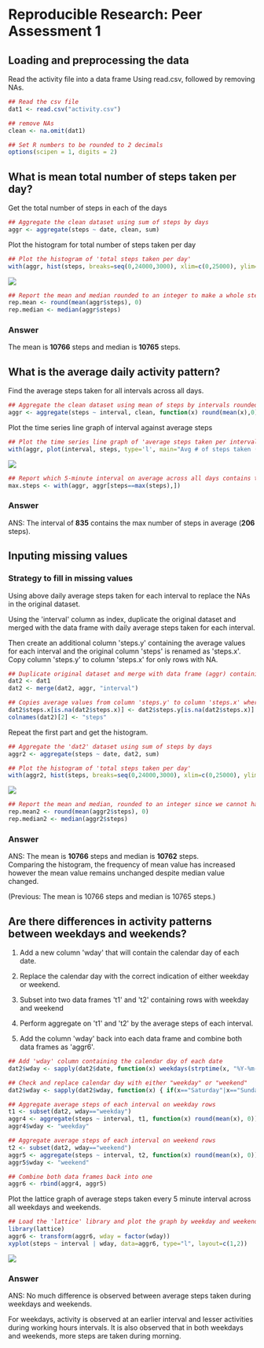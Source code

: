 # Reproducible Research: Peer Assessment 1


## Loading and preprocessing the data
Read the activity file into a data frame Using read.csv, followed by removing NAs.


```r
## Read the csv file
dat1 <- read.csv("activity.csv")

## remove NAs
clean <- na.omit(dat1)

## Set R numbers to be rounded to 2 decimals
options(scipen = 1, digits = 2)
```

## What is mean total number of steps taken per day?

Get the total number of steps in each of the days

```r
## Aggregate the clean dataset using sum of steps by days
aggr <- aggregate(steps ~ date, clean, sum)
```

Plot the histogram for total number of steps taken per day

```r
## Plot the histogram of 'total steps taken per day'
with(aggr, hist(steps, breaks=seq(0,24000,3000), xlim=c(0,25000), ylim=c(0,20), main="Total number of steps taken each day"))
```

![](figure/unnamed-chunk-3-1.png) 

```r
## Report the mean and median rounded to an integer to make a whole step.
rep.mean <- round(mean(aggr$steps), 0)
rep.median <- median(aggr$steps)
```
### Answer  
The mean is **10766** steps and median is **10765** steps.

## What is the average daily activity pattern?

Find the average steps taken for all intervals across all days. 


```r
## Aggregate the clean dataset using mean of steps by intervals rounded to make a whole step
aggr <- aggregate(steps ~ interval, clean, function(x) round(mean(x),0))
```

Plot the time series line graph of interval against average steps

```r
## Plot the time series line graph of 'average steps taken per interval'
with(aggr, plot(interval, steps, type='l', main="Avg # of steps taken (avg across all days) Vs the 5-min intervals"))
```

![](figure/unnamed-chunk-5-1.png) 

```r
## Report which 5-minute interval on average across all days contains the maximum number of steps
max.steps <- with(aggr, aggr[steps==max(steps),])
```
### Answer  
ANS: The interval of **835** contains the max number of steps in average (**206** steps).

## Inputing missing values
### Strategy to fill in missing values
Using above daily average steps taken for each interval to replace the NAs in the original dataset.

Using the 'interval' column as index, duplicate the original dataset and merged with the data frame with daily average steps taken for each interval. 

Then create an additional column 'steps.y' containing the average values for each interval and the original column 'steps' is renamed as 'steps.x'.  
Copy column 'steps.y' to column 'steps.x' for only rows with NA.


```r
## Duplicate original dataset and merge with data frame (aggr) containing daily average steps taken for each interval
dat2 <- dat1
dat2 <- merge(dat2, aggr, "interval")

## Copies average values from column 'steps.y' to column 'steps.x' where the row is NA. Renames column 'steps.x' back to 'steps'
dat2$steps.x[is.na(dat2$steps.x)] <- dat2$steps.y[is.na(dat2$steps.x)]
colnames(dat2)[2] <- "steps"
```
Repeat the first part and get the histogram.

```r
## Aggregate the 'dat2' dataset using sum of steps by days
aggr2 <- aggregate(steps ~ date, dat2, sum)

## Plot the histogram of 'total steps taken per day'
with(aggr2, hist(steps, breaks=seq(0,24000,3000), xlim=c(0,25000), ylim=c(0,25), main="Total number of steps taken each day"))
```

![](figure/unnamed-chunk-7-1.png) 

```r
## Report the mean and median, rounded to an integer since we cannot have fraction of a step.
rep.mean2 <- round(mean(aggr2$steps), 0)
rep.median2 <- median(aggr2$steps)
```
### Answer  
ANS: The mean is **10766** steps and median is **10762** steps.  
Comparing the histogram, the frequency of mean value has increased however the mean value remains unchanged despite median value changed. 

(Previous: The mean is 10766 steps and median is 10765 steps.)


## Are there differences in activity patterns between weekdays and weekends?

1) Add a new column 'wday' that will contain the calendar day of each date.

2) Replace the calendar day with the correct indication of either weekday or weekend.

3) Subset into two data frames 't1' and 't2' containing rows with weekday and weekend

4) Perform aggregate on 't1' and 't2' by the average steps of each interval. 

5) Add the column 'wday' back into each data frame and combine both data frames as 'aggr6'.


```r
## Add 'wday' column containing the calendar day of each date
dat2$wday <- sapply(dat2$date, function(x) weekdays(strptime(x, "%Y-%m-%d")))

## Check and replace calendar day with either "weekday" or "weekend"
dat2$wday <- sapply(dat2$wday, function(x) { if(x=="Saturday"|x=="Sunday") x <- "weekend" else x <- "weekday" })

## Aggregate average steps of each interval on weekday rows
t1 <- subset(dat2, wday=="weekday")
aggr4 <- aggregate(steps ~ interval, t1, function(x) round(mean(x), 0))
aggr4$wday <- "weekday"

## Aggregate average steps of each interval on weekend rows
t2 <- subset(dat2, wday=="weekend")
aggr5 <- aggregate(steps ~ interval, t2, function(x) round(mean(x), 0))
aggr5$wday <- "weekend"

## Combine both data frames back into one
aggr6 <- rbind(aggr4, aggr5)
```
Plot the lattice graph of average steps taken every 5 minute interval across all weekdays and weekends.

```r
## Load the 'lattice' library and plot the graph by weekday and weekend
library(lattice)
aggr6 <- transform(aggr6, wday = factor(wday))
xyplot(steps ~ interval | wday, data=aggr6, type="l", layout=c(1,2))
```

![](figure/unnamed-chunk-9-1.png) 

### Answer  
ANS: No much difference is observed between average steps taken during weekdays and weekends. 

For weekdays, activity is observed at an earlier interval and lesser activities during working hours intervals. It is also observed that in both weekdays and weekends, more steps are taken during morning.

